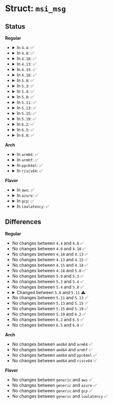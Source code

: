 # Struct: <code>msi_msg</code>

## Status
<b>Regular</b>
<ul>
<li>
<details>
<summary>In <code>4.4</code>: ✅</summary>

```c
struct msi_msg {
    u32 address_lo;
    u32 address_hi;
    u32 data;
};
```
</details>
</li>
<li>
<details>
<summary>In <code>4.8</code>: ✅</summary>

```c
struct msi_msg {
    u32 address_lo;
    u32 address_hi;
    u32 data;
};
```
</details>
</li>
<li>
<details>
<summary>In <code>4.10</code>: ✅</summary>

```c
struct msi_msg {
    u32 address_lo;
    u32 address_hi;
    u32 data;
};
```
</details>
</li>
<li>
<details>
<summary>In <code>4.13</code>: ✅</summary>

```c
struct msi_msg {
    u32 address_lo;
    u32 address_hi;
    u32 data;
};
```
</details>
</li>
<li>
<details>
<summary>In <code>4.15</code>: ✅</summary>

```c
struct msi_msg {
    u32 address_lo;
    u32 address_hi;
    u32 data;
};
```
</details>
</li>
<li>
<details>
<summary>In <code>4.18</code>: ✅</summary>

```c
struct msi_msg {
    u32 address_lo;
    u32 address_hi;
    u32 data;
};
```
</details>
</li>
<li>
<details>
<summary>In <code>5.0</code>: ✅</summary>

```c
struct msi_msg {
    u32 address_lo;
    u32 address_hi;
    u32 data;
};
```
</details>
</li>
<li>
<details>
<summary>In <code>5.3</code>: ✅</summary>

```c
struct msi_msg {
    u32 address_lo;
    u32 address_hi;
    u32 data;
};
```
</details>
</li>
<li>
<details>
<summary>In <code>5.4</code>: ✅</summary>

```c
struct msi_msg {
    u32 address_lo;
    u32 address_hi;
    u32 data;
};
```
</details>
</li>
<li>
<details>
<summary>In <code>5.8</code>: ✅</summary>

```c
struct msi_msg {
    u32 address_lo;
    u32 address_hi;
    u32 data;
};
```
</details>
</li>
<li>
<details>
<summary>In <code>5.11</code>: ✅</summary>

```c
struct msi_msg {
    u32 address_lo;
    arch_msi_msg_addr_lo_t arch_addr_lo;
    u32 address_hi;
    arch_msi_msg_addr_hi_t arch_addr_hi;
    u32 data;
    arch_msi_msg_data_t arch_data;
};
```
</details>
</li>
<li>
<details>
<summary>In <code>5.13</code>: ✅</summary>

```c
struct msi_msg {
    u32 address_lo;
    arch_msi_msg_addr_lo_t arch_addr_lo;
    u32 address_hi;
    arch_msi_msg_addr_hi_t arch_addr_hi;
    u32 data;
    arch_msi_msg_data_t arch_data;
};
```
</details>
</li>
<li>
<details>
<summary>In <code>5.15</code>: ✅</summary>

```c
struct msi_msg {
    u32 address_lo;
    arch_msi_msg_addr_lo_t arch_addr_lo;
    u32 address_hi;
    arch_msi_msg_addr_hi_t arch_addr_hi;
    u32 data;
    arch_msi_msg_data_t arch_data;
};
```
</details>
</li>
<li>
<details>
<summary>In <code>5.19</code>: ✅</summary>

```c
struct msi_msg {
    u32 address_lo;
    arch_msi_msg_addr_lo_t arch_addr_lo;
    u32 address_hi;
    arch_msi_msg_addr_hi_t arch_addr_hi;
    u32 data;
    arch_msi_msg_data_t arch_data;
};
```
</details>
</li>
<li>
<details>
<summary>In <code>6.2</code>: ✅</summary>

```c
struct msi_msg {
    u32 address_lo;
    arch_msi_msg_addr_lo_t arch_addr_lo;
    u32 address_hi;
    arch_msi_msg_addr_hi_t arch_addr_hi;
    u32 data;
    arch_msi_msg_data_t arch_data;
};
```
</details>
</li>
<li>
<details>
<summary>In <code>6.5</code>: ✅</summary>

```c
struct msi_msg {
    u32 address_lo;
    arch_msi_msg_addr_lo_t arch_addr_lo;
    u32 address_hi;
    arch_msi_msg_addr_hi_t arch_addr_hi;
    u32 data;
    arch_msi_msg_data_t arch_data;
};
```
</details>
</li>
<li>
<details>
<summary>In <code>6.8</code>: ✅</summary>

```c
struct msi_msg {
    u32 address_lo;
    arch_msi_msg_addr_lo_t arch_addr_lo;
    u32 address_hi;
    arch_msi_msg_addr_hi_t arch_addr_hi;
    u32 data;
    arch_msi_msg_data_t arch_data;
};
```
</details>
</li>
</ul>
<b>Arch</b>
<ul>
<li>
<details>
<summary>In <code>arm64</code>: ✅</summary>

```c
struct msi_msg {
    u32 address_lo;
    u32 address_hi;
    u32 data;
};
```
</details>
</li>
<li>
<details>
<summary>In <code>armhf</code>: ✅</summary>

```c
struct msi_msg {
    u32 address_lo;
    u32 address_hi;
    u32 data;
};
```
</details>
</li>
<li>
<details>
<summary>In <code>ppc64el</code>: ✅</summary>

```c
struct msi_msg {
    u32 address_lo;
    u32 address_hi;
    u32 data;
};
```
</details>
</li>
<li>
<details>
<summary>In <code>riscv64</code>: ✅</summary>

```c
struct msi_msg {
    u32 address_lo;
    u32 address_hi;
    u32 data;
};
```
</details>
</li>
</ul>
<b>Flavor</b>
<ul>
<li>
<details>
<summary>In <code>aws</code>: ✅</summary>

```c
struct msi_msg {
    u32 address_lo;
    u32 address_hi;
    u32 data;
};
```
</details>
</li>
<li>
<details>
<summary>In <code>azure</code>: ✅</summary>

```c
struct msi_msg {
    u32 address_lo;
    u32 address_hi;
    u32 data;
};
```
</details>
</li>
<li>
<details>
<summary>In <code>gcp</code>: ✅</summary>

```c
struct msi_msg {
    u32 address_lo;
    u32 address_hi;
    u32 data;
};
```
</details>
</li>
<li>
<details>
<summary>In <code>lowlatency</code>: ✅</summary>

```c
struct msi_msg {
    u32 address_lo;
    u32 address_hi;
    u32 data;
};
```
</details>
</li>
</ul>

## Differences
<b>Regular</b>
<ul>
<li>
No changes between <code>4.4</code> and <code>4.8</code> ✅
</li>
<li>
No changes between <code>4.8</code> and <code>4.10</code> ✅
</li>
<li>
No changes between <code>4.10</code> and <code>4.13</code> ✅
</li>
<li>
No changes between <code>4.13</code> and <code>4.15</code> ✅
</li>
<li>
No changes between <code>4.15</code> and <code>4.18</code> ✅
</li>
<li>
No changes between <code>4.18</code> and <code>5.0</code> ✅
</li>
<li>
No changes between <code>5.0</code> and <code>5.3</code> ✅
</li>
<li>
No changes between <code>5.3</code> and <code>5.4</code> ✅
</li>
<li>
No changes between <code>5.4</code> and <code>5.8</code> ✅
</li>
<li>
<details>
<summary>Changed between <code>5.8</code> and <code>5.11</code> ⚠️</summary>
<ul>
<li>
<b>Field added. </b>
<code>arch_msi_msg_addr_lo_t arch_addr_lo</code>
</li>
<li>
<b>Field added. </b>
<code>arch_msi_msg_addr_hi_t arch_addr_hi</code>
</li>
<li>
<b>Field added. </b>
<code>arch_msi_msg_data_t arch_data</code>
</li>
</ul>
</details>
</li>
<li>
No changes between <code>5.11</code> and <code>5.13</code> ✅
</li>
<li>
No changes between <code>5.13</code> and <code>5.15</code> ✅
</li>
<li>
No changes between <code>5.15</code> and <code>5.19</code> ✅
</li>
<li>
No changes between <code>5.19</code> and <code>6.2</code> ✅
</li>
<li>
No changes between <code>6.2</code> and <code>6.5</code> ✅
</li>
<li>
No changes between <code>6.5</code> and <code>6.8</code> ✅
</li>
</ul>
<b>Arch</b>
<ul>
<li>
No changes between <code>amd64</code> and <code>arm64</code> ✅
</li>
<li>
No changes between <code>amd64</code> and <code>armhf</code> ✅
</li>
<li>
No changes between <code>amd64</code> and <code>ppc64el</code> ✅
</li>
<li>
No changes between <code>amd64</code> and <code>riscv64</code> ✅
</li>
</ul>
<b>Flavor</b>
<ul>
<li>
No changes between <code>generic</code> and <code>aws</code> ✅
</li>
<li>
No changes between <code>generic</code> and <code>azure</code> ✅
</li>
<li>
No changes between <code>generic</code> and <code>gcp</code> ✅
</li>
<li>
No changes between <code>generic</code> and <code>lowlatency</code> ✅
</li>
</ul>
